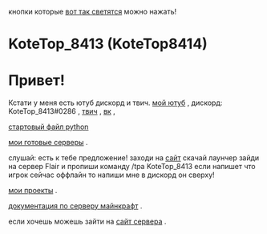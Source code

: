 
кнопки которые [вот так светятся](https://google.com) можно нажать!
# KoteTop_8413 (KoteTop8414)
# Привет!
Кстати у меня есть ютуб дискорд и твич.
[мой ютуб](https://www.youtube.com/channel/UCesFGmiO66ENNL5wcj1CTYQ) ,
дискорд: KoteTop_8413#0286 ,
[твич](https://www.twitch.tv/kotetop8413) ,
[вк](https://vk.com/kotetop8413) ,


[стартовый файл python](https://disk.yandex.ru/d/YkIj_TdreF_-sA)








[мои готовые серверы](https://kotetop8414.github.io/servers_download/) .



слушай:
есть к тебе предложение!
заходи на [сайт](https://vimeworld.ru)
скачай лаунчер 
зайди на сервер Flair
и пропиши команду /tpa KoteTop_8413
если напишет что игрок сейчас оффлайн
то напиши мне в дискорд он сверху!



[мои проекты](https://kotetop8414.github.io/projects/)  .





[документация по серверу майнкрафт](https://github.com/KoteTop8414/serverMinecraft/tree/main)  .


  если хочешь можешь зайти на [сайт сервера](https://kotetop8414.github.io/tinkermod)  .
  
  

  
